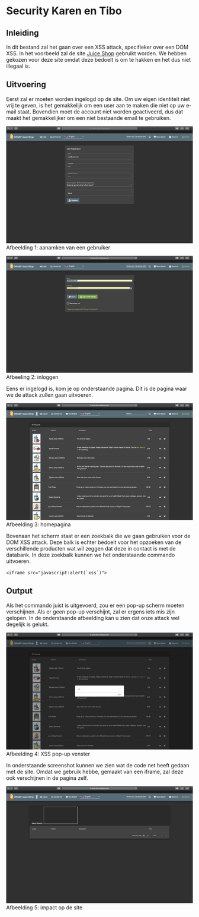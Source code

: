 # Security Karen en Tibo

## Inleiding
In dit bestand zal het gaan over een XSS attack, specifieker over een DOM XSS. In het voorbeeld zal de site [Juice Shop](https://juice-shop.herokuapp.com/) gebruikt worden. We hebben gekozen voor deze site omdat deze bedoelt is om te hakken en het dus niet illegaal is.

## Uitvoering

Eerst zal er moeten worden ingelogd op de site. Om uw eigen identiteit niet vrij te geven, is het gemakkelijk om een user aan te maken die niet op uw e-mail staat. Bovendien moet de account niet worden geactiveerd, dus dat maakt het gemakkelijker om een niet bestaande email te gebruiken.

![UserAanmaken](images/UserAanmaken.png)
Afbeelding 1: aanamken van een gebruiker

![Inloggen](images/Inloggen.png)
Afbeeling 2: inloggen

Eens er ingelogd is, kom je op onderstaande pagina. Dit is de pagina waar we de attack zullen gaan uitvoeren.

![Home](images/Home.png)
Afbeelding 3: homepagina

Bovenaan het scherm staat er een zoekbalk die we gaan gebruiken voor de DOM XSS attack. Deze balk is echter bedoelt voor het opzoeken van de verschillende producten wat wil zeggen dat deze in contact is met de databank. 
In deze zoekbalk kunnen we het onderstaande commando uitvoeren.

```
<iframe src="javascript:alert(`xss`)">
```

## Output
Als het commando juist is uitgevoerd, zou er een pop-up scherm moeten verschijnen. Als er geen pop-up verschijnt, zal er ergens iets mis zijn gelopen. In de onderstaande afbeelding kan u zien dat onze attack wel degelijk is gelukt.

![Output](images/output.png)
Afbeelding 4: XSS pop-up venster

In onderstaande screenshot kunnen we zien wat de code net heeft gedaan met de site. Omdat we gebruik hebbe, gemaakt van een iframe, zal deze ook verschijnen in de pagina zelf.

![Impact](images/impact.png)
Afbeelding 5: impact op de site
